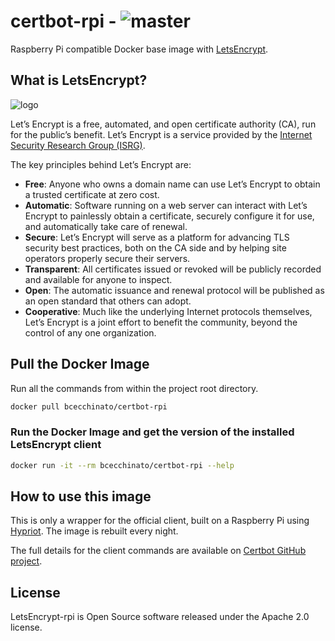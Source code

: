 # certbot-rpi - ![master](https://secure.travis-ci.org/bcecchinato/certbot-rpi.png?branch=master)

Raspberry Pi compatible Docker base image with [LetsEncrypt](https://letsencrypt.org/).  

## What is LetsEncrypt?

![logo](https://letsencrypt.org/images/letsencrypt-logo-horizontal.svg)

Let’s Encrypt is a free, automated, and open certificate authority (CA), run for the public’s benefit. Let’s Encrypt is a service provided by the [Internet Security Research Group (ISRG)](https://letsencrypt.org/isrg/).

The key principles behind Let’s Encrypt are:

- **Free**: Anyone who owns a domain name can use Let’s Encrypt to obtain a trusted certificate at zero cost.
- **Automatic**: Software running on a web server can interact with Let’s Encrypt to painlessly obtain a certificate, securely configure it for use, and automatically take care of renewal.
- **Secure**: Let’s Encrypt will serve as a platform for advancing TLS security best practices, both on the CA side and by helping site operators properly secure their servers.
- **Transparent**: All certificates issued or revoked will be publicly recorded and available for anyone to inspect.
- **Open**: The automatic issuance and renewal protocol will be published as an open standard that others can adopt.
- **Cooperative**: Much like the underlying Internet protocols themselves, Let’s Encrypt is a joint effort to benefit the community, beyond the control of any one organization.


## Pull the Docker Image
Run all the commands from within the project root directory.

```bash
docker pull bcecchinato/certbot-rpi
```

### Run the Docker Image and get the version of the installed LetsEncrypt client
```bash
docker run -it --rm bcecchinato/certbot-rpi --help
```

## How to use this image

This is only a wrapper for the official client, built on a Raspberry Pi using [Hypriot](http://blog.hypriot.com/). The image is rebuilt every night.

The full details for the client commands are available on [Certbot GitHub project](https://github.com/certbot/certbot).

## License

LetsEncrypt-rpi is Open Source software released under the Apache 2.0 license.
